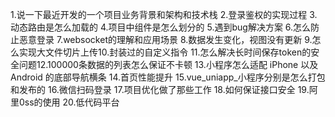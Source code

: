 1.说一下最近开发的一个项目业务背景和架构和技术栈
2.登录鉴权的实现过程
3.动态路由是怎么加载的
4.项目中组件是怎么划分的
5.遇到bug解决方案
6.怎么防止恶意登录
7.websocket的理解和应用场景
8.数据发生变化，视图没有更新
9.怎么实现大文件切片上传10.封装过的自定义指令
11.怎么解决长时间保存token的安全问题12.100000条数据的列表怎么保证不卡顿
13.小程序怎么适配 iPhone 以及Android 的底部导航横条
14.首页性能提升
15.vue_uniapp_小程序分别是怎么打包和发布的
16.微信扫码登录
17.项目优化做了那些工作
18.如何保证接口安全
19.阿里0ss的使用
20.低代码平台